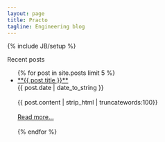 ```yaml
---
layout: page
title: Practo
tagline: Engineering blog
---
```

{% include JB/setup %}

Recent posts

<ul class="posts">
    {% for post in site.posts limit 5 %}
    <li><a href="{{ BASE_PATH }}{{ post.url }}">**{{ post.title }}**</a></li>
        <span>{{ post.date | date_to_string }}</span><br><br>
        {{ post.content | strip_html | truncatewords:100}}<br><br>
            <a href="{{ post.url }}">Read more...</a><br><br>
    {% endfor %}
</ul>
